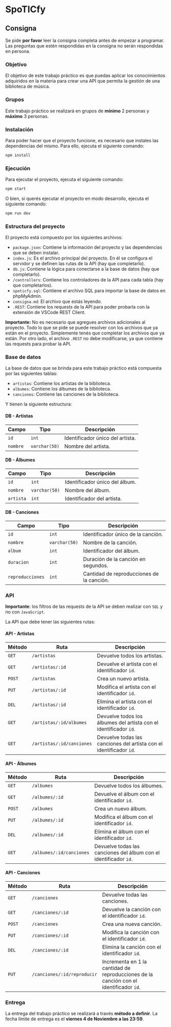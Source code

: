 # SpoTICfy

## Consigna

Se pide **por favor** leer la consigna completa antes de empezar a programar. Las preguntas que estén respondidas en la consigna no serán respondidas en persona.

### Objetivo

El objetivo de este trabajo práctico es que puedas aplicar los conocimientos adquiridos en la materia para crear una API que permita la gestión de una biblioteca de música.

### Grupos

Este trabajo práctico se realizará en grupos de **mínimo** 2 personas y **máximo** 3 personas.

### Instalación

Para poder hacer que el proyecto funcione, es necesario que instales las dependencias del mismo. Para ello, ejecuta el siguiente comando:

```bash
npm install
```

### Ejecución

Para ejecutar el proyecto, ejecuta el siguiente comando:

```bash
npm start
```

O bien, si querés ejecutar el proyecto en modo desarrollo, ejecuta el siguiente comando:

```bash
npm run dev
```

### Estructura del proyecto

El proyecto está compuesto por los siguientes archivos:

-   `package.json`: Contiene la información del proyecto y las dependencias que se deben instalar.
-   `index.js`: Es el archivo principal del proyecto. En él se configura el servidor y se definen las rutas de la API (hay que completarlo).
-   `db.js`: Contiene la lógica para conectarse a la base de datos (hay que completarlo).
-   `/controllers`: Contiene los controladores de la API para cada tabla (hay que completarlos).
-   `spoticfy.sql`: Contiene el archivo SQL para importar la base de datos en phpMyAdmin.
-   `consigna.md`: El archivo que estás leyendo.
-   `.REST`: Contiene los requests de la API para poder probarla con la extensión de VSCode REST Client.

**Importante:**
No es necesario que agregues archivos adicionales al proyecto. Todo lo que se pide se puede resolver con los archivos que ya están en el proyecto. Simplemente tenés que completar los archivos que ya están. Por otro lado, el archivo `.REST` no debe modificarse, ya que contiene las requests para probar la API.

### Base de datos

La base de datos que se brinda para este trabajo práctico está compuesta por las siguientes tablas:

-   `artistas`: Contiene los artistas de la biblioteca.
-   `albumes`: Contiene los álbumes de la biblioteca.
-   `canciones`: Contiene las canciones de la biblioteca.

Y tienen la siguiente estructura:

#### DB - Artistas

| Campo    | Tipo          | Descripción                      |
| -------- | ------------- | -------------------------------- |
| `id`     | `int`         | Identificador único del artista. |
| `nombre` | `varchar(50)` | Nombre del artista.              |

#### DB - Álbumes

| Campo     | Tipo          | Descripción                    |
| --------- | ------------- | ------------------------------ |
| `id`      | `int`         | Identificador único del álbum. |
| `nombre`  | `varchar(50)` | Nombre del álbum.              |
| `artista` | `int`         | Identificador del artista.     |

#### DB - Canciones

| Campo            | Tipo          | Descripción                               |
| ---------------- | ------------- | ----------------------------------------- |
| `id`             | `int`         | Identificador único de la canción.        |
| `nombre`         | `varchar(50)` | Nombre de la canción.                     |
| `album`          | `int`         | Identificador del álbum.                  |
| `duracion`       | `int`         | Duración de la canción en segundos.       |
| `reproducciones` | `int`         | Cantidad de reproducciones de la canción. |

### API

**Importante**: los filtros de las requests de la API se deben realizar con `SQL` y no con `JavaScript`.

La API que debe tener las siguientes rutas:

#### API - Artistas

| Método | Ruta                      | Descripción                                                         |
| ------ | ------------------------- | ------------------------------------------------------------------- |
| `GET`  | `/artistas`               | Devuelve todos los artistas.                                        |
| `GET`  | `/artistas/:id`           | Devuelve el artista con el identificador `id`.                      |
| `POST` | `/artistas`               | Crea un nuevo artista.                                              |
| `PUT`  | `/artistas/:id`           | Modifica el artista con el identificador `id`.                      |
| `DEL`  | `/artistas/:id`           | Elimina el artista con el identificador `id`.                       |
| `GET`  | `/artistas/:id/albumes`   | Devuelve todos los álbumes del artista con el identificador `id`.   |
| `GET`  | `/artistas/:id/canciones` | Devuelve todas las canciones del artista con el identificador `id`. |

#### API - Álbumes

| Método | Ruta                     | Descripción                                                       |
| ------ | ------------------------ | ----------------------------------------------------------------- |
| `GET`  | `/albumes`               | Devuelve todos los álbumes.                                       |
| `GET`  | `/albumes/:id`           | Devuelve el álbum con el identificador `id`.                      |
| `POST` | `/albumes`               | Crea un nuevo álbum.                                              |
| `PUT`  | `/albumes/:id`           | Modifica el álbum con el identificador `id`.                      |
| `DEL`  | `/albumes/:id`           | Elimina el álbum con el identificador `id`.                       |
| `GET`  | `/albumes/:id/canciones` | Devuelve todas las canciones del álbum con el identificador `id`. |

#### API - Canciones

| Método | Ruta                        | Descripción                                                                            |
| ------ | --------------------------- | -------------------------------------------------------------------------------------- |
| `GET`  | `/canciones`                | Devuelve todas las canciones.                                                          |
| `GET`  | `/canciones/:id`            | Devuelve la canción con el identificador `id`.                                         |
| `POST` | `/canciones`                | Crea una nueva canción.                                                                |
| `PUT`  | `/canciones/:id`            | Modifica la canción con el identificador `id`.                                         |
| `DEL`  | `/canciones/:id`            | Elimina la canción con el identificador `id`.                                          |
| `PUT`  | `/canciones/:id/reproducir` | Incrementa en 1 la cantidad de reproducciones de la canción con el identificador `id`. |

### Entrega

La entrega del trabajo práctico se realizará a través **método a definir**. La fecha límite de entrega es el **viernes 4 de Noviembre a las 23:59**.
